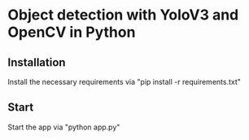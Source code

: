 # Object detection with YoloV3 and OpenCV in Python
## Installation
Install the necessary requirements via "pip install -r requirements.txt"

## Start
Start the app via "python app.py"
